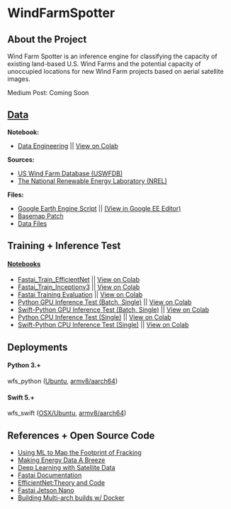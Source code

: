 # WindFarmSpotter


## About the Project
Wind Farm Spotter is an inference engine for classifying the capacity of existing land-based U.S. Wind Farms and the potential capacity of unoccupied locations for new Wind Farm projects based on aerial satellite images.

Medium Post: Coming Soon


## [Data](https://github.com/codeamt/WindFarmSpotter/tree/master/data_sources)

**Notebook:** 
- [Data Engineering](https://github.com/codeamt/WindFarmSpotter/blob/master/notebooks/data_engineering.ipynb) || [View on Colab](https://colab.research.google.com/drive/1eiidH3LRUdyxmb5knnxI1ZaMw9XkKn4b)

**Sources:** 
- [US Wind Farm Database (USWFDB)](https://medium.com/r/?url=https%3A%2F%2Feerscmap.usgs.gov%2Fuswtdb%2Fdata%2F) 
- [The National Renewable Energy Laboratory (NREL)](https://www.nrel.gov/) 

**Files:**
- [Google Earth Engine Script](https://github.com/codeamt/WindFarmSpotter/blob/master/data_sources/wfs_google_ee_script.txt) || [(View in Google EE Editor)](https://code.earthengine.google.com/f723127a012d4ca7f06e8b9a412962cd) 
- [Basemap Patch](https://github.com/codeamt/WindFarmSpotter/blob/master/data_sources/basemap_patch.txt)
- [Data Files](https://github.com/codeamt/WindFarmSpotter/tree/master/data_sources)


## Training + Inference Test 

#### [Notebooks](https://github.com/codeamt/WindFarmSpotter/tree/master/notebooks) 
- [Fastai_Train_EfficientNet](https://github.com/codeamt/WindFarmSpotter/blob/master/notebooks/train_efficientnet_b1.ipynb) || [View on Colab](https://colab.research.google.com/drive/1Mz9Di8pUAX0fEsWRz0ssNdo1Gyx0JjsU)
- [Fastai_Train_Inceptionv3](https://github.com/codeamt/WindFarmSpotter/blob/master/notebooks/train_inception_v3.ipynb) || [View on Colab](https://colab.research.google.com/drive/1fIUkuPzIbUGJH8xqxG10YJ024K4WeJtU)
- [Fastai Training Evaluation](https://github.com/codeamt/WindFarmSpotter/blob/master/notebooks/training_evaluation.ipynb) || [View on Colab](https://colab.research.google.com/drive/13o70eRwOY0qAY1lmDetfWDz6hYhcBry5)
- [Python GPU Inference Test (Batch, Single)](https://github.com/codeamt/WindFarmSpotter/blob/master/notebooks/python_inference_test_gpu.ipynb) || [View on Colab](https://drive.google.com/open?id=1RO2--MafCcwmcwP8EJL6plsVLzNSiMgz)
- [Swift-Python GPU Inference Test (Batch, Single)](https://github.com/codeamt/WindFarmSpotter/blob/master/notebooks/swift_inference_test_gpu.ipynb) || [View on Colab](https://drive.google.com/open?id=1pUU6vxdjXHNrIz3aher-coa0zRRZ2LSP)
- [Python CPU Inference Test (Single)](https://github.com/codeamt/WindFarmSpotter/blob/master/notebooks/python_inference_test_cpu.ipynb) || [View on Colab](https://drive.google.com/open?id=1viqB52s_LvSE9FaydUzxDt832N11Uni0)
- [Swift-Python CPU Inference Test (Single)](https://github.com/codeamt/WindFarmSpotter/blob/master/notebooks/swift_inference_test_cpu.ipynb) || [View on Colab](https://drive.google.com/open?id=1-3XFhgZQ_6Hy13JuoQ4ywGrnjlFwMCQj)

## Deployments 

#### Python 3.+
wfs_python ([Ubuntu](https://github.com/codeamt/WindFarmSpotter/tree/wfs-py-web), [armv8/aarch64](https://github.com/codeamt/WindFarmSpotter/tree/wfs-py-edge))

#### Swift 5.+
wfs_swift ([OSX/Ubuntu](https://github.com/codeamt/WindFarmSpotter/tree/wfs-swift-web), [armv8/aarch64](https://github.com/codeamt/WindFarmSpotter/tree/wfs-swift-edge))


## References + Open Source Code 
- [Using ML to Map the Footprint of Fracking](https://skytruth.org/2019/02/using-machine-learning-to-map-the-footprint-of-fracking-in-central-appalachia/) 
- [Making Energy Data A Breeze](https://chesterenergyandpolicy.com/2018/05/29/making-energy-data-a-breeze-the-u-s-wind-turbine-database/amp/) 
- [Deep Learning with Satellite Data](https://towardsdatascience.com/deep-learning-with-satellite-data-b78b20708de)
- [Fastai Documentation](https://docs.fast.ai/index.html) 
- [EfficientNet:Theory and Code](https://www.learnopencv.com/efficientnet-theory-code/) 
- [Fastai Jetson Nano](https://github.com/brtknr/fastai-jetson-nano)
- [Building Multi-arch builds w/ Docker](https://medium.com/@futurejones/building-a-multi-arch-swift-docker-image-using-docker-desktop-122c85110a6f)

